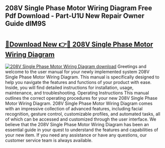 ## 208V Single Phase Motor Wiring Diagram Free Pdf Download - Part-U1U New Repair Owner Guide dIM9S

# <h2><a href="http://dfn9p8.blite.top/?on=208V+Single+Phase+Motor+Wiring+Diagram">🔗Download New 👉🔴 208V Single Phase Motor Wiring Diagram</a></h2>

[![208V Single Phase Motor Wiring Diagram download](https://i.imgur.com/lujVjoI.png)](http://dfn9p8.blite.top/?on=208V+Single+Phase+Motor+Wiring+Diagram)
Greetings and welcome to the user manual for your newly implemented system 208V Single Phase Motor Wiring Diagram. This manual is specifically designed to help you navigate the features and functions of your product with ease. Inside, you will find detailed instructions for installation, usage, maintenance, and troubleshooting. Operating Instructions This manual outlines the correct operating procedures for your new 208V Single Phase Motor Wiring Diagram. 208V Single Phase Motor Wiring Diagram comes with an impressive collection of advanced features, including facial recognition, gesture control, customizable profiles, and automated tasks, all of which can be accessed and customized through the user interface. We believe that the 208V Single Phase Motor Wiring Diagram has been an essential guide in your quest to understand the features and capabilities of your new item. If you need any assistance or have any questions, our customer service team is always available.
